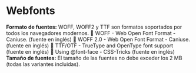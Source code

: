 # Webfonts
**Formato de fuentes:** WOFF, WOFF2 y TTF son formatos soportados por todos los navegadores modernos.
📖 WOFF - Web Open Font Format - Caniuse. (fuente en inglés)
📖 WOFF 2.0 - Web Open Font Format - Caniuse. (fuente en inglés)
📖 TTF/OTF - TrueType and OpenType font support (fuente en inglés)
📖 Using @font-face - CSS-Tricks (fuente en inglés)
**Tamaño de fuentes:** El tamaño de las fuentes no debe exceder los 2 MB (todas las variantes incluidas).